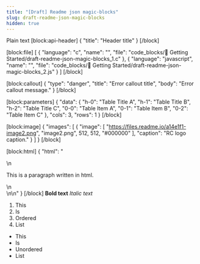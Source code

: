 ```yaml
---
title: "[Draft] Readme json magic-blocks"
slug: draft-readme-json-magic-blocks
hidden: true
---
```

Plain text
[block:api-header]
{
  "title": "Header title"
}
[/block]

[block:file]
[
  {
    "language": "c",
    "name": "",
    "file": "code_blocks/🚀 Getting Started/draft-readme-json-magic-blocks_1.c"
  },
  {
    "language": "javascript",
    "name": "",
    "file": "code_blocks/🚀 Getting Started/draft-readme-json-magic-blocks_2.js"
  }
]
[/block]

[block:callout]
{
  "type": "danger",
  "title": "Error callout title",
  "body": "Error callout message."
}
[/block]

[block:parameters]
{
  "data": {
    "h-0": "Table Title A",
    "h-1": "Table Title B",
    "h-2": "Table Title C",
    "0-0": "Table Item A",
    "0-1": "Table Item B",
    "0-2": "Table Item C"
  },
  "cols": 3,
  "rows": 1
}
[/block]

[block:image]
{
  "images": [
    {
      "image": [
        "https://files.readme.io/a14e1f1-image2.png",
        "image2.png",
        512,
        512,
        "#000000"
      ],
      "caption": "RC logo caption."
    }
  ]
}
[/block]

[block:html]
{
  "html": "<div>\n  <p>This is a paragraph written in html.</p>\n</div>\n\n<style></style>"
}
[/block]
**Bold text**
*Italic text*

1. This
2. Is
3. Ordered
4. List 

- This
- Is
- Unordered
- List